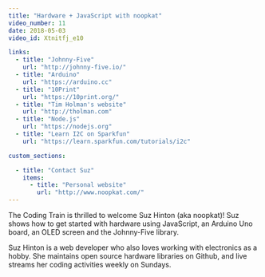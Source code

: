 ```yaml
---
title: "Hardware + JavaScript with noopkat"
video_number: 11
date: 2018-05-03
video_id: Xtnitfj_e10

links:
  - title: "Johnny-Five"
    url: "http://johnny-five.io/"
  - title: "Arduino"
    url: "https://arduino.cc"
  - title: "10Print"
    url: "https://10print.org/"
  - title: "Tim Holman's website"
    url: "http://tholman.com"
  - title: "Node.js"
    url: "https://nodejs.org"
  - title: "Learn I2C on Sparkfun"
    url: "https://learn.sparkfun.com/tutorials/i2c"

custom_sections:

  - title: "Contact Suz"
    items:
      - title: "Personal website"
        url: "http://www.noopkat.com/"
---
```


The Coding Train is thrilled to welcome Suz Hinton (aka noopkat)! Suz shows how to get started with hardware using JavaScript, an Arduino Uno board, an OLED screen and the Johnny-Five library.

Suz Hinton is a web developer who also loves working with electronics as a hobby. She maintains open source hardware libraries on Github, and live streams her coding activities weekly on Sundays.
